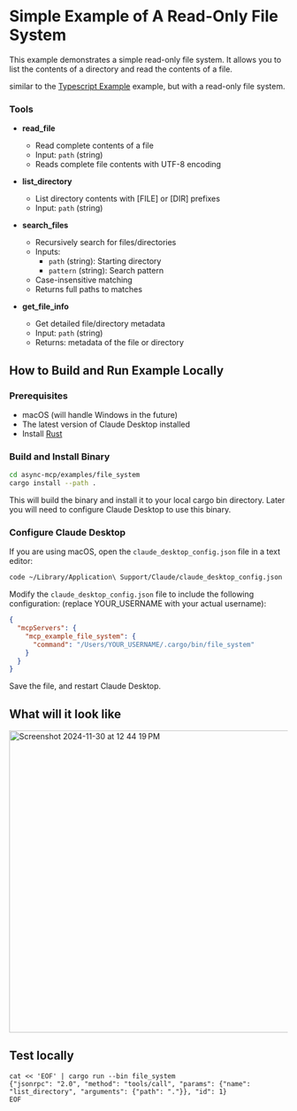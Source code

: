 # Simple Example of A Read-Only File System

This example demonstrates a simple read-only file system. It allows you to list the contents of a directory and read the contents of a file.

similar to the [Typescript Example](https://github.com/modelcontextprotocol/servers/tree/main/src/filesystem) example, but with a read-only file system.

### Tools

- **read_file**
  - Read complete contents of a file
  - Input: `path` (string)
  - Reads complete file contents with UTF-8 encoding

- **list_directory**
  - List directory contents with [FILE] or [DIR] prefixes
  - Input: `path` (string)

- **search_files**
  - Recursively search for files/directories
  - Inputs:
    - `path` (string): Starting directory
    - `pattern` (string): Search pattern
  - Case-insensitive matching
  - Returns full paths to matches

- **get_file_info**
  - Get detailed file/directory metadata
  - Input: `path` (string)
  - Returns: metadata of the file or directory

## How to Build and Run Example Locally

### Prerequisites
- macOS (will handle Windows in the future)
- The latest version of Claude Desktop installed
- Install [Rust](https://www.rust-lang.org/tools/install)

### Build and Install Binary
```bash
cd async-mcp/examples/file_system
cargo install --path .
```
This will build the binary and install it to your local cargo bin directory. Later you will need to configure Claude Desktop to use this binary.
### Configure Claude Desktop

If you are using macOS, open the `claude_desktop_config.json` file in a text editor:
```bash
code ~/Library/Application\ Support/Claude/claude_desktop_config.json
```

Modify the `claude_desktop_config.json` file to include the following configuration:
(replace YOUR_USERNAME with your actual username):
```json
{
  "mcpServers": {
    "mcp_example_file_system": {
      "command": "/Users/YOUR_USERNAME/.cargo/bin/file_system"
    }
  }
}
```
Save the file, and restart Claude Desktop.
## What will it look like
<img width="546" alt="Screenshot 2024-11-30 at 12 44 19 PM" src="https://github.com/user-attachments/assets/24a9f249-1d79-4c34-ba65-59aa59705a2b">

## Test locally
```
cat << 'EOF' | cargo run --bin file_system
{"jsonrpc": "2.0", "method": "tools/call", "params": {"name": "list_directory", "arguments": {"path": "."}}, "id": 1}
EOF
```